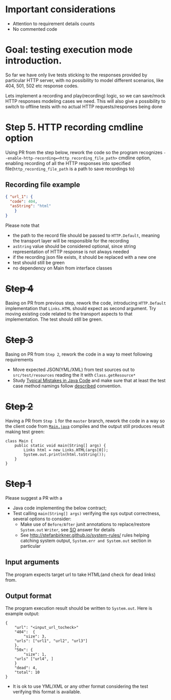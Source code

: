 # Important considerations
* Attention to requirement details counts
* No commented code

# Goal: testing execution mode introduction.

So far we have only live tests sticking to the responses provided by particular HTTP server,
with no possibility to model different scenarios, like 404, 501, 502 etc response codes. 

Lets implement a recording and play(recording) logic, so we can
save/mock HTTP responses modeling cases we need. 
This will also give a possibility to switch to offline tests with no actual HTTP requests/responses being done

# Step 5. HTTP recording cmdline option

Using PR from the step below, rework the code so the program recognizes 
`--enable-http-recording=<http_recording_file_path>` cmdline option, enabling recording of all the HTTP responses into 
specified  file(`http_recording_file_path` is a path to save recordings to)

## Recording file example

```json
{ "url_1": {
  "code": 404,
  "asString": "html"
    }
}
```

Please note that 
* the path to the record file should be passed to `HTTP.Default`, meaning the transport layer will be responsible for the recording
* `asString` value should be considered optional, since string representation of HTTP response is not 
always needed
* if the recording json file exists, it should be replaced with a new one
* test should still be green
* no dependency on Main from interface classes


# ~~Step 4~~

Basing on PR from previous step, rework the code, introducing `HTTP.Default` implementation 
that `Links.HTML` should expect as second argument. 
Try moving existing code related to the transport aspects to that implementation. The test should still be green.

# ~~Step 3~~
Basing on PR from `Step 2`, rework the code in a way to meet following requirements
* Move expected JSON(YML/XML) from test sources out to `src/test/resources` reading the it with `Class.getResource*`
* Study [Typical Mistakes in Java Code](https://www.yegor256.com/2014/04/27/typical-mistakes-in-java-code.html) and make sure that at least the test case method namings follow [described](https://www.yegor256.com/2014/04/27/typical-mistakes-in-java-code.html#test-method-names) convention.


# ~~Step 2~~
Having a PR from `Step 1` for the `master` branch, rework the code in a way so the client code from [`Main.java`](https://github.com/ekondrashev/java-dead-links/blob/step2/src/main/java/Main.java) compiles and the output still produces result making test green:
```
class Main {
    public static void main(String[] args) {
        Links html = new Links.HTML(args[0]);
        System.out.println(html.toString());
    }
}
```

# ~~Step 1~~
Please suggest a PR with a
* Java code implementing the below contract;
* Test calling `main(String[] args)` verifying the sys output correctness, several options to consider:
  * Make use of `Before/After` junit annotations to replace/restore `System.out` `Writer`, see [SO](https://stackoverflow.com/a/1119559) answer for details
  * See http://stefanbirkner.github.io/system-rules/ rules helping catching system output, `System.err and System.out` section in particular


## Input arguments
The program expects target url to take HTML(and check for dead links) from.

## Output format
The program execution result should be written to `System.out`. Here is example output:

```
{
    "url": "<input_url_tocheck>"
    "404":  {
        "size": 3,
	"urls": ["url1", "url2", "url3"]
    },
    "50x": {
        "size": 1,
	"urls" ["url4", ]
    }
    "dead": 4,
    "total": 10
}
```

* It is ok to use YML/XML or any other format considering the test verifying this format is available.
